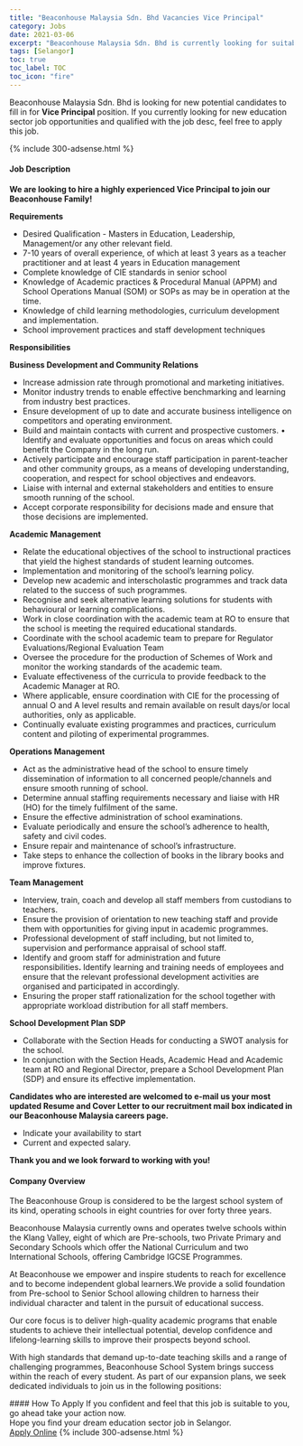 ```yaml
---
title: "Beaconhouse Malaysia Sdn. Bhd Vacancies Vice Principal" 
category: Jobs 
date: 2021-03-06 
excerpt: "Beaconhouse Malaysia Sdn. Bhd is currently looking for suitable person to fill in the Vice Principal which positioned at Selangor" 
tags: [Selangor] 
toc: true 
toc_label: TOC 
toc_icon: "fire" 
--- 
```


<p>Beaconhouse Malaysia Sdn. Bhd is looking for new potential candidates to fill in for <b>Vice Principal</b> position. If you currently looking for new education sector job opportunities and qualified with the job desc, feel free to apply this job.
</p>{% include 300-adsense.html %} 
 <div><div><h4>Job Description</h4></div><div><div><span><div><p><strong>We are looking to hire a highly experienced Vice Principal to join our Beaconhouse Family!</strong></p><p><strong>Requirements</strong></p><ul><li>Desired Qualification - Masters in Education, Leadership, Management/or any other relevant field.</li><li>7-10 years of overall experience, of which at least 3 years as a teacher practitioner and at least 4 years in Education management</li><li>Complete knowledge of CIE standards in senior school</li><li>Knowledge of Academic practices &amp; Procedural Manual (APPM) and School Operations Manual (SOM) or SOPs as may be in operation at the time.</li><li>Knowledge of child learning methodologies, curriculum development and implementation.</li><li>School improvement practices and staff development techniques</li></ul><p><strong>Responsibilities</strong></p><p><strong>Business Development and Community Relations</strong></p><ul><li>Increase admission rate through promotional and marketing initiatives.</li><li>Monitor industry trends to enable effective benchmarking and learning from industry best practices.&#160;</li><li>Ensure development of up to date and accurate business intelligence on competitors and operating environment.&#160;</li><li>Build and maintain contacts with current and prospective customers. &#8226; Identify and evaluate opportunities and focus on areas which could benefit the Company in the long run.&#160;</li><li>Actively participate and encourage staff participation in parent-teacher and other community groups, as a means of developing understanding, cooperation, and respect for school objectives and endeavors.&#160;</li><li>Liaise with internal and external stakeholders and entities to ensure smooth running of the school.&#160;</li><li>Accept corporate responsibility for decisions made and ensure that those decisions are implemented.</li></ul><p><strong>Academic Management</strong></p><ul><li>Relate the educational objectives of the school to instructional practices that yield the highest standards of student learning outcomes.&#160;</li><li>Implementation and monitoring of the school&#8217;s learning policy.&#160;</li><li>Develop new academic and interscholastic programmes and track data related to the success of such programmes.&#160;</li><li>Recognise and seek alternative learning solutions for students with behavioural or learning complications.&#160;</li><li>Work in close coordination with the academic team at RO to ensure that the school is meeting the required educational standards.&#160;</li><li>Coordinate with the school academic team to prepare for Regulator Evaluations/Regional Evaluation Team</li><li>Oversee the procedure for the production of Schemes of Work and monitor the working standards of the academic team.&#160;</li><li>Evaluate effectiveness of the curricula to provide feedback to the Academic Manager at RO.&#160;</li><li>Where applicable, ensure coordination with CIE for the processing of annual O and A level results and remain available on result days/or local authorities, only as applicable.</li><li>Continually evaluate existing programmes and practices, curriculum content and piloting of experimental programmes.</li></ul><p><strong>Operations Management&#160;</strong></p><ul><li>Act as the administrative head of the school to ensure timely dissemination of information to all concerned people/channels and ensure smooth running of school.&#160;</li><li>Determine annual staffing requirements necessary and liaise with HR (HO) for the timely fulfilment of the same.&#160;</li><li>Ensure the effective administration of school examinations.&#160;</li><li>Evaluate periodically and ensure the school&#8217;s adherence to health, safety and civil codes.&#160;</li><li>Ensure repair and maintenance of school&#8217;s infrastructure.&#160;</li><li>Take steps to enhance the collection of books in the library books and improve fixtures.</li></ul><p><strong>Team Management</strong></p><ul><li>Interview, train, coach and develop all staff members from custodians to teachers.&#160;</li><li>Ensure the provision of orientation to new teaching staff and provide them with opportunities for giving input in academic programmes.&#160;</li><li>Professional development of staff including, but not limited to, supervision and performance appraisal of school staff.&#160;</li><li>Identify and groom staff for administration and future responsibilities<strong>.&#160;</strong>Identify learning and training needs of employees and ensure that&#160;the relevant professional development activities are organised and participated in accordingly.</li><li>Ensuring the proper staff rationalization for the school together with appropriate workload distribution for all staff members.</li></ul><p><strong>School Development Plan SDP</strong></p><ul><li>Collaborate with the Section Heads for conducting a SWOT analysis for the school.&#160;</li><li>In conjunction with the Section Heads, Academic Head and Academic team at RO and Regional Director, prepare a School Development Plan (SDP) and ensure its effective implementation.</li></ul><p><strong>Candidates who are interested are welcomed to e-mail us your most updated Resume and Cover Letter to our recruitment mail box indicated in our Beaconhouse Malaysia careers page.</strong></p><ul><li>Indicate your availability to start</li><li>Current and expected salary.</li></ul><p><strong>Thank you and we look forward to working with you!</strong></p></div></span></div></div></div> 
<div><div><h4>Company Overview</h4></div><div><div><span><div><p>The Beaconhouse Group is considered to be the largest school system of its kind, operating schools in eight countries for over forty three years.</p><p>Beaconhouse Malaysia currently owns and operates twelve schools within the Klang Valley, eight of which are Pre-schools, two Private Primary and Secondary Schools which offer the National Curriculum and two International Schools, offering Cambridge IGCSE Programmes.</p><p>At Beaconhouse we empower and inspire students to reach for excellence and to become independent global learners.We provide a solid foundation from Pre-school to Senior School allowing children to harness their individual character and talent in the pursuit of educational success.</p><p>Our core focus is to deliver high-quality academic programs that enable students to achieve their intellectual potential, develop confidence and lifelong-learning skills to improve their prospects beyond school.&#160;</p><p>With high standards that demand up-to-date teaching skills and a range of challenging programmes, Beaconhouse School System brings success within the reach of every student. As part of our expansion plans, we seek dedicated individuals to join us in the following positions:</p></div></span></div></div></div> 
#### How To Apply 
If you confident and feel that this job is suitable to you, go ahead take your action now. <br/> 
Hope you find your dream education sector job in Selangor. <br/> 
<a href="https://www.jobstreet.com.my/en/job/vice-principal-4498344?jobId=jobstreet-my-job-4498344" class="btn btn--info" target="_blank" rel="nofollow noopenner">Apply Online</a> 
{% include 300-adsense.html %} 
